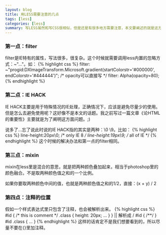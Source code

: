```yaml
---
layout: blog
title: 用LESS需要注意的几点
tags: [less]
categories: [less] 
summary: 写LESS虽然和写CSS很相似，但是还是有很多地方需要注意，本文要阐述的就是这方面的内容
---
```

### 第一点：filter
filter是IE特有的属性，写法很多，很复杂。这个时候就需要调用less内置的忽略方式：~"..."。如：
{% highlight css %}
filter: ~"progid:DXImageTransform.Microsoft.gradient(startColorstr='#000000', endColorstr='#444444')";
/* opacity可以直接写 */
filter: Alpha(opacity=80);
{% endhighlight %}
### 第二点：IE HACK
IE HACK主要是用于特殊情况的IE处理，正确情况下，应该是避免尽量少的使用。但是怎么去避免使用呢？这好像不是本文的话题。我之前写过一篇文章《论HTML的重要性》主要就是为了阐明这方面问题。;)

说多了...忘了说此时说的IE HACK指的其实是两种：\0 \9。比如：
{% highlight css %}
line-height:20px\0; /* only IE 8 */
line-height:19px\9; /* all of IE */
{% endhighlight %}
这个时候的解决办法和第一点的filter相同。

### 第三点：mixin
mixin在less里是混合的意思，就是把两种颜色叠加起来，相当于photoshop里的颜色融合。不是取两种颜色值之和的一个比例。

如果你要取两种颜色中间的值，也就是两种颜色值之和的1/2，直接：(x + y) / 2

### 第四点：注释的位置
假如一个样式表达式里只包含了注释，也会被解析出来。
{% highlight css %}
#id {
    /* this is comment */
    .class {
        height: 20px;
        ...
    }
}
    || 解析成
    \/
#id { /**/ }
#id .class { ... }
{% endhighlight %}
这样的话肯定不是我们想要看到的，所以尽量不要在{}里加注释。
